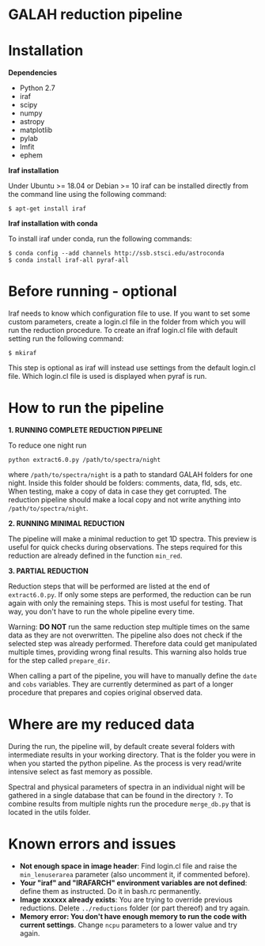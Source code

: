 # GALAH reduction pipeline

# Installation

**Dependencies**

 - Python 2.7
 - iraf
 - scipy
 - numpy
 - astropy
 - matplotlib
 - pylab
 - lmfit
 - ephem

**Iraf installation**

Under Ubuntu >= 18.04 or Debian >= 10 iraf can be installed directly from the command line using the following command:
```
$ apt-get install iraf
```

**Iraf installation with conda**

To install iraf under conda, run the following commands:
```
$ conda config --add channels http://ssb.stsci.edu/astroconda
$ conda install iraf-all pyraf-all
```

# Before running - optional

Iraf needs to know which configuration file to use. If you want to set some custom parameters, create a login.cl file in the folder from which you will run the reduction procedure. To create an ifraf login.cl file with default setting run the following command:
```
$ mkiraf
```
This step is optional as iraf will instead use settings from the default login.cl file. Which login.cl file is used is displayed when pyraf is run. 

# How to run the pipeline

**1. RUNNING COMPLETE REDUCTION PIPELINE**

To reduce one night run
```
python extract6.0.py /path/to/spectra/night
```
where `/path/to/spectra/night` is a path to standard GALAH folders for one night. Inside this folder should be folders: comments, data, fld, sds, etc. When testing, make a copy of data in case they get corrupted. The reduction pipeline should make a local copy and not write anything into `/path/to/spectra/night`.

**2. RUNNING MINIMAL REDUCTION**

The pipeline will make a minimal reduction to get 1D spectra. This preview is useful for quick checks during observations. The steps required for this reduction are already defined in the function `min_red`.

**3. PARTIAL REDUCTION**

Reduction steps that will be performed are listed at the end of `extract6.0.py`. If only some steps are performed, the reduction can be run again with only the remaining steps. This is most useful for testing. That way, you don't have to run the whole pipeline every time.

Warning: **DO NOT** run the same reduction step multiple times on the same data as they are not overwritten. The pipeline also does not check if the selected step was already performed. Therefore data could get manipulated multiple times, providing wrong final results. This warning also holds true for the step called `prepare_dir`.

When calling a part of the pipeline, you will have to manually define the `date` and `cobs` variables. They are currently determined as part of a longer procedure that prepares and copies original observed data.

# Where are my reduced data

During the run, the pipeline will, by default create several folders with intermediate results in your working directory. That is the folder you were in when you started the python pipeline. As the process is very read/write intensive select as fast memory as possible.

Spectral and physical parameters of spectra in an individual night will be gathered in a single database that can be found in the directory `?`. To combine results from multiple nights run the procedure `merge_db.py` that is located in the utils folder.

# Known errors and issues
 - **Not enough space in image header**: Find login.cl file and raise the `min_lenuserarea` parameter (also uncomment it, if commented before).
 - **Your "iraf" and "IRAFARCH" environment variables are not defined**: define them as instructed. Do it in bash.rc permanently.
 - **Image xxxxxx already exists**: You are trying to override previous reductions. Delete `../reductions` folder (or part thereof) and try again.
 - **Memory error: You don't have enough memory to run the code with current settings**. Change `ncpu` parameters to a lower value and try again. 


